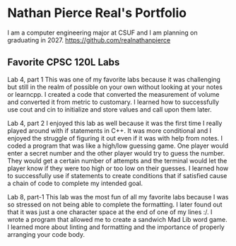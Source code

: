 
# Nathan Pierce Real's Portfolio

I am a computer engineering major at CSUF and I am planning on graduating in 2027.
https://github.com/realnathanpierce
## Favorite CPSC 120L Labs

Lab 4, part 1
This was one of my favorite labs because it was challenging but still in the realm of possible on your own without looking at your notes or learncpp. I created a code that converted the measurement of volume and converted it from metric to customary. I learned how to successfully use cout and cin to initialize and store values and call upon them later.

Lab 4, part 2
I enjoyed this lab as well because it was the first time I really played around with if statements in C++. It was more conditional and I enjoyed the struggle of figuring it out even if it was with help from notes. I coded a program that was like a high/low guessing game. One player would enter a secret number and the other player would try to guess the number. They would get a certain number of attempts and the terminal would let the player know if they were too high or too low on their guesses. I learned how to successfully use if statements to create conditions that if satisfied cause a chain of code to complete my intended goal.

Lab 8, part-1
This lab was the most fun of all my favorite labs because I was so stressed on not being able to complete the formatting. I later found out that it was just a one character space at the end of one of my lines :/. I wrote a program that allowed me to create a sandwich Mad Lib word game. I learned more about linting and formatting and the importance of properly arranging your code body.